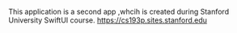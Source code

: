This application is a second app ,whcih is created during Stanford University SwiftUI course. https://cs193p.sites.stanford.edu
